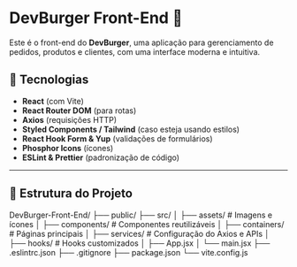# DevBurger Front-End 🍔

Este é o front-end do **DevBurger**, uma aplicação para gerenciamento de pedidos, produtos e clientes, com uma interface moderna e intuitiva.

## 🚀 Tecnologias

- **React** (com Vite)
- **React Router DOM** (para rotas)
- **Axios** (requisições HTTP)
- **Styled Components / Tailwind** (caso esteja usando estilos)
- **React Hook Form & Yup** (validações de formulários)
- **Phosphor Icons** (ícones)
- **ESLint & Prettier** (padronização de código)

---

## 📂 Estrutura do Projeto

DevBurger-Front-End/
├── public/
├── src/
│ ├── assets/ # Imagens e ícones
│ ├── components/ # Componentes reutilizáveis
│ ├── containers/ # Páginas principais
│ ├── services/ # Configuração do Axios e APIs
│ ├── hooks/ # Hooks customizados
│ ├── App.jsx
│ └── main.jsx
├── .eslintrc.json
├── .gitignore
├── package.json
└── vite.config.js
